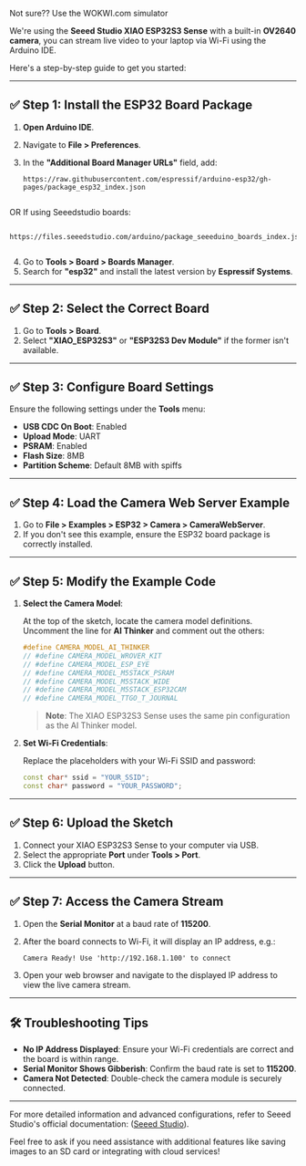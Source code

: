 
Not sure?? Use the WOKWI.com simulator


We're using the **Seeed Studio XIAO ESP32S3 Sense** with a built-in **OV2640 camera**, you can stream live video to your laptop via Wi-Fi using the Arduino IDE. 

Here's a step-by-step guide to get you started:

---

## ✅ Step 1: Install the ESP32 Board Package

1. **Open Arduino IDE**.
2. Navigate to **File > Preferences**.
3. In the **"Additional Board Manager URLs"** field, add:

   ```
   https://raw.githubusercontent.com/espressif/arduino-esp32/gh-pages/package_esp32_index.json

   
   ```
OR If  using  Seeedstudio boards:

   ```

  https://files.seeedstudio.com/arduino/package_seeeduino_boards_index.json

   
   ```
4. Go to **Tools > Board > Boards Manager**.
5. Search for **"esp32"** and install the latest version by **Espressif Systems**.

---

## ✅ Step 2: Select the Correct Board

1. Go to **Tools > Board**.
2. Select **"XIAO\_ESP32S3"** or **"ESP32S3 Dev Module"** if the former isn't available.

---

## ✅ Step 3: Configure Board Settings

Ensure the following settings under the **Tools** menu:

* **USB CDC On Boot**: Enabled
* **Upload Mode**: UART
* **PSRAM**: Enabled
* **Flash Size**: 8MB
* **Partition Scheme**: Default 8MB with spiffs

---

## ✅ Step 4: Load the Camera Web Server Example

1. Go to **File > Examples > ESP32 > Camera > CameraWebServer**.
2. If you don't see this example, ensure the ESP32 board package is correctly installed.

---

## ✅ Step 5: Modify the Example Code

1. **Select the Camera Model**:

   At the top of the sketch, locate the camera model definitions. Uncomment the line for **AI Thinker** and comment out the others:

   ```cpp
   #define CAMERA_MODEL_AI_THINKER
   // #define CAMERA_MODEL_WROVER_KIT
   // #define CAMERA_MODEL_ESP_EYE
   // #define CAMERA_MODEL_M5STACK_PSRAM
   // #define CAMERA_MODEL_M5STACK_WIDE
   // #define CAMERA_MODEL_M5STACK_ESP32CAM
   // #define CAMERA_MODEL_TTGO_T_JOURNAL
   ```

   > **Note**: The XIAO ESP32S3 Sense uses the same pin configuration as the AI Thinker model.

2. **Set Wi-Fi Credentials**:

   Replace the placeholders with your Wi-Fi SSID and password:

   ```cpp
   const char* ssid = "YOUR_SSID";
   const char* password = "YOUR_PASSWORD";
   ```

---

## ✅ Step 6: Upload the Sketch

1. Connect your XIAO ESP32S3 Sense to your computer via USB.
2. Select the appropriate **Port** under **Tools > Port**.
3. Click the **Upload** button.

---

## ✅ Step 7: Access the Camera Stream

1. Open the **Serial Monitor** at a baud rate of **115200**.

2. After the board connects to Wi-Fi, it will display an IP address, e.g.:

   ```
   Camera Ready! Use 'http://192.168.1.100' to connect
   ```

3. Open your web browser and navigate to the displayed IP address to view the live camera stream.

---

## 🛠 Troubleshooting Tips

* **No IP Address Displayed**: Ensure your Wi-Fi credentials are correct and the board is within range.
* **Serial Monitor Shows Gibberish**: Confirm the baud rate is set to **115200**.
* **Camera Not Detected**: Double-check the camera module is securely connected.

---

For more detailed information and advanced configurations, refer to Seeed Studio's official documentation: ([Seeed Studio][1]).

Feel free to ask if you need assistance with additional features like saving images to an SD card or integrating with cloud services!

[1]: https://wiki.seeedstudio.com/xiao_esp32s3_camera_usage/?utm_source=chatgpt.com "Camera Usage in Seeed Studio XIAO ESP32S3 Sense"
